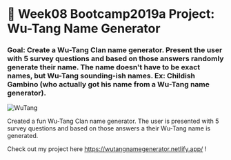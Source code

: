 # 🎤 Week08 Bootcamp2019a Project: Wu-Tang Name Generator

### Goal: Create a Wu-Tang Clan name generator. Present the user with 5 survey questions and based on those answers randomly generate their name. The name doesn't have to be exact names, but Wu-Tang sounding-ish names. Ex: Childish Gambino (who actually got his name from a Wu-Tang name generator).

![WuTang](https://j.gifs.com/x65p9r.gif)

Created a fun Wu-Tang Clan name generator. The user is presented with 5 survey questions and based on those answers a their Wu-Tang name is generated.
 
 Check out my project here https://wutangnamegenerator.netlify.app/ ! 
